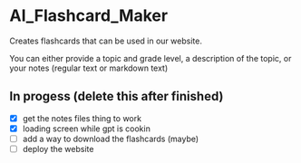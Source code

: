 # AI_Flashcard_Maker

Creates flashcards that can be used in our website.

You can either provide a topic and grade level, a description of the topic, or your notes (regular text or markdown text)

## In progess (delete this after finished)

<!-- add a checklist-->
- [x] get the notes files thing to work
- [x] loading screen while gpt is cookin
- [ ] add a way to download the flashcards (maybe)
- [ ] deploy the website